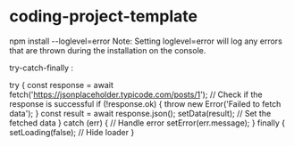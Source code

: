 # coding-project-template

npm install --loglevel=error
Note: Setting loglevel=error will log any errors that are thrown during the installation on the console.


try-catch-finally	:

try {
  const response = await fetch('https://jsonplaceholder.typicode.com/posts/1');
  // Check if the response is successful
  if (!response.ok) {
    throw new Error('Failed to fetch data');
  }
  const result = await response.json();
  setData(result); // Set the fetched data
} catch (err) {
  // Handle error
  setError(err.message);
} finally {
  setLoading(false); // Hide loader
}
